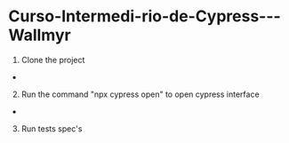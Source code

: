 # Curso-Intermedi-rio-de-Cypress---Wallmyr

1. Clone the project
-
2. Run the command "npx cypress open" to open cypress interface
-
3. Run tests spec's
